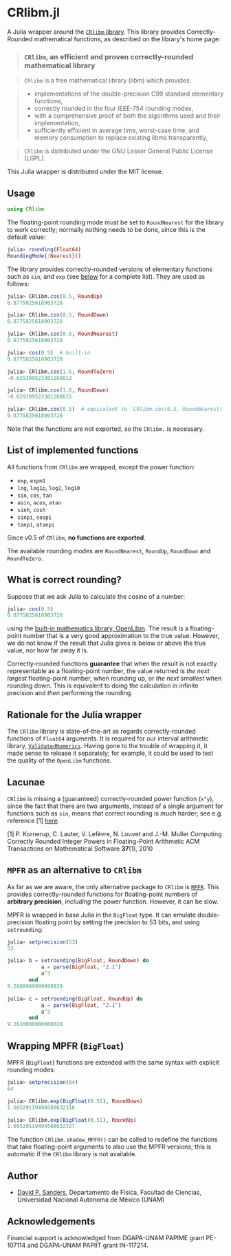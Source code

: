 # CRlibm.jl

A Julia wrapper around the [`CRlibm` library](http://lipforge.ens-lyon.fr/www/crlibm/). This library provides Correctly-Rounded mathematical functions, as described on the
library's home page:


> ### `CRlibm`, an efficient and proven correctly-rounded mathematical library

> `CRlibm` is a free mathematical library (libm) which provides:

> - implementations of the double-precision C99 standard elementary functions,
> - correctly rounded in the four IEEE-754 rounding modes,
> - with a comprehensive proof of both the algorithms used and their implementation,
> - sufficiently efficient in average time, worst-case time, and memory consumption to replace existing libms transparently,

> `CRlibm` is distributed under the GNU Lesser General Public License (LGPL).

This Julia wrapper is distributed under the MIT license.

## Usage

```julia
using CRlibm
```

The floating-point rounding mode must be set to `RoundNearest` for
the library to work correctly;
normally nothing needs to be done, since this is the default value:
```julia
julia> rounding(Float64)
RoundingMode{:Nearest}()
```

The library provides correctly-rounded versions of elementary functions such as
`sin`, and  `exp` (see [below](#list-of-implemented-functions) for a complete list). They are used as follows:


```julia
julia> CRlibm.cos(0.5, RoundUp)
0.8775825618903728

julia> CRlibm.cos(0.5, RoundDown)
0.8775825618903726

julia> CRlibm.cos(0.5, RoundNearest)
0.8775825618903728

julia> cos(0.5)  # built-in
0.8775825618903728

julia> CRlibm.cos(1.6, RoundToZero)
-0.029199522301288812

julia> CRlibm.cos(1.6, RoundDown)
-0.029199522301288815

julia> CRlibm.cos(0.5)  # equivalent to `CRlibm.cos(0.5, RoundNearest)`
0.8775825618903728
```
Note that the functions are not exported, so the `CRlibm.` is necessary.

## List of implemented functions

All functions from `CRlibm` are wrapped, except the power function:
- `exp`, `expm1`
- `log`, `log1p`, `log2`, `log10`
- `sin`, `cos`, `tan`
- `asin`, `acos`, `atan`
- `sinh`, `cosh`
- `sinpi`, `cospi`
- `tanpi`, `atanpi`

Since v0.5 of `CRlibm`, **no functions are exported**.

The available rounding modes are `RoundNearest`, `RoundUp`, `RoundDown` and
`RoundToZero`.


## What is correct rounding?
Suppose that we ask Julia to calculate the cosine of a number:
```julia
julia> cos(0.5)
0.8775825618903728
```
using the [built-in mathematics library, OpenLibm](https://github.com/JuliaLang/openlibm).
The result is a floating-point number that is a very good approximation to the
true value. However, we do not know if the result that Julia gives is below or
above the true value, nor how far away it is.

Correctly-rounded functions **guarantee** that when the result is not
exactly representable as a floating-point number, the value returned is *the next
largest* floating-point number, when rounding up, or *the next smallest* when
rounding down. This is equivalent to doing the calculation in infinite
precision and *then* performing the rounding.

## Rationale for the Julia wrapper

The `CRlibm` library is state-of-the-art as regards correctly-rounded
functions of `Float64` arguments. It is required for our interval arithmetic library,
[`ValidatedNumerics`](https://github.com/dpsanders/ValidatedNumerics.jl).
Having gone to the trouble of wrapping it, it made sense to release it separately;
for example, it could be used to test the quality of the `OpenLibm` functions.

## Lacunae

`CRlibm` is missing a (guaranteed) correctly-rounded power function (`x^y`), since the fact
that there are two arguments, instead of a single argument for functions such
as `sin`, means that correct rounding is *much* harder; see e.g. reference [1]  [here](http://perso.ens-lyon.fr/jean-michel.muller/p1-Kornerup.pdf).

[1] P. Kornerup, C. Lauter, V. Lefèvre, N. Louvet and J.-M. Muller
Computing Correctly Rounded Integer Powers in Floating-Point Arithmetic
ACM Transactions on Mathematical Software **37**(1), 2010

## `MPFR` as an alternative to `CRlibm`

As far as we are aware, the only alternative package to `CRlibm` is [`MPFR`](http://www.mpfr.org/). This provides correctly-rounded functions for
floating-point numbers of **arbitrary precision**, *including* the power function. However, it can be slow.

MPFR is wrapped in base Julia in the `BigFloat` type. It can emulate double-precision floating point by setting the precision to 53 bits, and using `setrounding`:

```julia
julia> setprecision(53)
53

julia> b = setrounding(BigFloat, RoundDown) do
           a = parse(BigFloat, "2.1")
           a^3
       end
9.2609999999999939

julia> c = setrounding(BigFloat, RoundUp) do
           a = parse(BigFloat, "2.1")
           a^3
       end
9.2610000000000028

```

## Wrapping MPFR (`BigFloat`)

MPFR (`BigFloat`) functions are extended with the same syntax with explicit rounding modes:
```julia
julia> setprecision(64)
64

julia> CRlibm.exp(BigFloat(0.51), RoundDown)
1.66529119494588632316

julia> CRlibm.exp(BigFloat(0.51), RoundUp)
1.66529119494588632327
```


The function `CRlibm.shadow_MPFR()` can be called to redefine the functions that take floating-point arguments to also use the MPFR versions; this is automatic if the `CRlibm` library is not available.


## Author
- [David P. Sanders](http://sistemas.fciencias.unam.mx/~dsanders),
Departamento de Física, Facultad de Ciencias, Universidad Nacional Autónoma de México (UNAM)

## Acknowledgements ##
Financial support is acknowledged from DGAPA-UNAM PAPIME grant PE-107114 and DGAPA-UNAM PAPIIT grant IN-117214.
